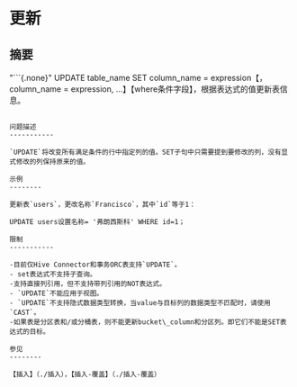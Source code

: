 更新
======

摘要
--------

"```{.none}"
UPDATE table_name SET column_name = expression【，column_name = expression, ...】【where条件字段】，根据表达式的值更新表信息。
```

问题描述
-----------

`UPDATE`将改变所有满足条件的行中指定列的值。SET子句中只需要提到要修改的列，没有显式修改的列保持原来的值。

示例
--------

更新表`users`，更改名称`Francisco`，其中`id`等于1：

UPDATE users设置名称= '弗朗西斯科' WHERE id=1；

限制
-----------

-目前仅Hive Connector和事务ORC表支持`UPDATE`。
- set表达式不支持子查询。
-支持直接列引用，但不支持带列引用的NOT表达式。
- `UPDATE`不能应用于视图。
- `UPDATE`不支持隐式数据类型转换，当value与目标列的数据类型不匹配时，请使用`CAST`。
-如果表是分区表和/或分桶表，则不能更新bucket\_column和分区列。即它们不能是SET表达式的目标。

参见
--------

【插入】（./插入），【插入-覆盖】（./插入-覆盖）
